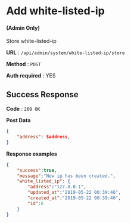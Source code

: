 # Add white-listed-ip

#### (**Admin Only**)

Store white-listed-ip

**URL** : `/api/admin/system/white-listed-ip/store`

**Method** : `POST`

**Auth required** : YES

## Success Response

**Code** : `200 OK`

**Post Data**

```json
{
    "address": $address,
}
```

**Response examples**

```json
{
    "success":true,
    "message":"New ip has been created.",
    "white_listed_ip": {
        "address":"127.0.0.1",
        "updated_at":"2019-05-22 00:39:46",
        "created_at":"2019-05-22 00:39:46",
        "id":6
    }
}
```
